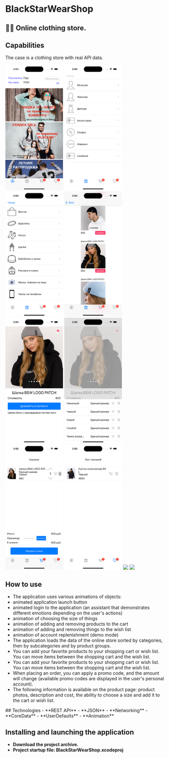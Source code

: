 # BlackStarWearShop

## 👖👚 Online clothing store. 

## Capabilities
<p> The case is a clothing store with real API data. </p>

<p>
 <img style="width: 180px;" src="https://github.com/NovikovaOlga/novikovaolga/blob/main/Other/Blackstarwear/screen1.png">
 <img style="width: 180px;" src="https://github.com/NovikovaOlga/novikovaolga/blob/main/Other/Blackstarwear/screen2.png">
 <img style="width: 180px;" src="https://github.com/NovikovaOlga/novikovaolga/blob/main/Other/Blackstarwear/screen3.png">
 <img style="width: 180px;" src="https://github.com/NovikovaOlga/novikovaolga/blob/main/Other/Blackstarwear/screen4.png">
 <img style="width: 180px;" src="https://github.com/NovikovaOlga/novikovaolga/blob/main/Other/Blackstarwear/screen5.png">
 <img style="width: 180px;" src="https://github.com/NovikovaOlga/novikovaolga/blob/main/Other/Blackstarwear/screen6.png">
 <img style="width: 180px;" src="https://github.com/NovikovaOlga/novikovaolga/blob/main/Other/Blackstarwear/screen7.png">
 <img style="width: 180px;" src="https://github.com/NovikovaOlga/novikovaolga/blob/main/Other/Blackstarwear/screen8.png">
 <img style="width: 180px;" src="https://github.com/NovikovaOlga/novikovaolga/blob/main/Other/Blackstarwear/Demo1.gif">
 <img style="width: 180px;" src="https://github.com/NovikovaOlga/novikovaolga/blob/main/Other/Blackstarwear/Demo2.gif">
</p>

## How to use
<ul>
<li>The application uses various animations of objects: </li>
<li>  animated application launch button </li>
<li>  animated login to the application (an assistant that demonstrates different emotions depending on the user's actions) </li>
<li>  animation of choosing the size of things </li>
<li>  animation of adding and removing products to the cart </li>
<li>  animation of adding and removing things to the wish list </li>
<li>  animation of account replenishment (demo mode) </li>
<li>The application loads the data of the online store sorted by categories, then by subcategories and by product groups. </li>
<li>You can add your favorite products to your shopping cart or wish list. You can move items between the shopping cart and the wish list. </li>
<li>You can add your favorite products to your shopping cart or wish list. You can move items between the shopping cart and the wish list. </li>
<li>When placing an order, you can apply a promo code, and the amount will change (available promo codes are displayed in the user's personal account). </li>
<li>The following information is available on the product page: product photos, description and cost, the ability to choose a size and add it to the cart or wish list. </li>
</ul>
## Technologies
 - **REST API**
 - **JSON**
 - **Networking** 
 - **CoreData**
 - **UserDefaults**
 - **Animation**
  

## Installing and launching the application
 - **Download the project archive.** 
 - **Project startup file: BlackStarWearShop.xcodeproj** 

